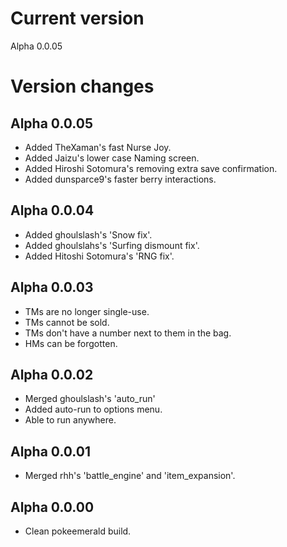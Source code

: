 # Current version
Alpha 0.0.05
# Version changes
## Alpha 0.0.05
* Added TheXaman's fast Nurse Joy.
* Added Jaizu's lower case Naming screen.
* Added Hiroshi Sotomura's removing extra save confirmation.
* Added dunsparce9's faster berry interactions.
## Alpha 0.0.04
* Added ghoulslash's 'Snow fix'.
* Added ghoulslahs's 'Surfing dismount fix'.
* Added Hitoshi Sotomura's 'RNG fix'.
## Alpha 0.0.03
* TMs are no longer single-use.
* TMs cannot be sold.
* TMs don't have a number next to them in the bag.
* HMs can be forgotten.
## Alpha 0.0.02
* Merged ghoulslash's 'auto_run'
* Added auto-run to options menu.
* Able to run anywhere.
## Alpha 0.0.01
* Merged rhh's 'battle_engine' and 'item_expansion'.
## Alpha 0.0.00
* Clean pokeemerald build.
